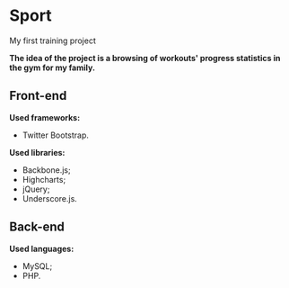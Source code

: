 # Sport
My first training project

**The idea of the project is a browsing of workouts' progress statistics in the gym for my family.**

Front-end 
---------
**Used frameworks:**

* Twitter Bootstrap.

**Used libraries:**

* Backbone.js;
* Highcharts;
* jQuery;
* Underscore.js.

Back-end
--------
**Used languages:**

* MySQL;
* PHP.
